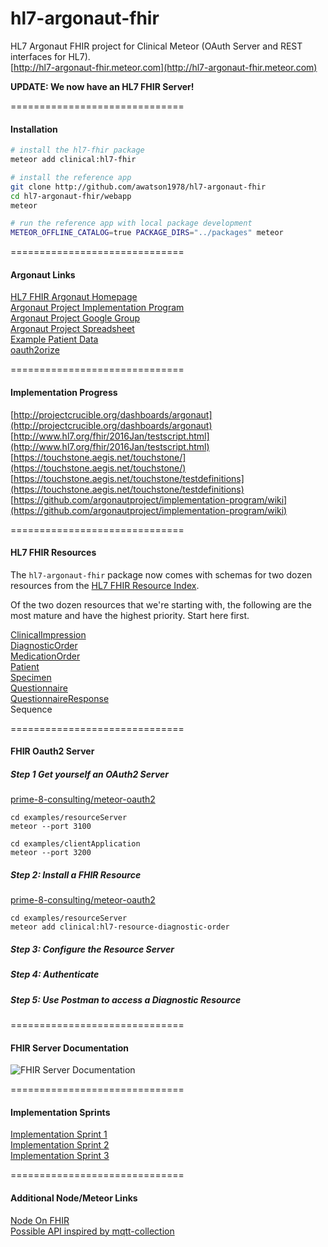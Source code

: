 # hl7-argonaut-fhir
HL7 Argonaut FHIR project for Clinical Meteor (OAuth Server and REST interfaces for HL7).    
[http://hl7-argonaut-fhir.meteor.com](http://hl7-argonaut-fhir.meteor.com)  

**UPDATE:  We now have an HL7 FHIR Server!**  

==============================
#### Installation  

````bash
# install the hl7-fhir package
meteor add clinical:hl7-fhir

# install the reference app
git clone http://github.com/awatson1978/hl7-argonaut-fhir
cd hl7-argonaut-fhir/webapp
meteor

# run the reference app with local package development
METEOR_OFFLINE_CATALOG=true PACKAGE_DIRS="../packages" meteor
````




==============================
#### Argonaut Links

[HL7 FHIR Argonaut Homepage](http://argonautwiki.hl7.org/index.php?title=Main_Page)  
[Argonaut Project Implementation Program](http://www.hl7.org/documentcenter/public_temp_5CA28742-1C23-BA17-0CDCC42B408067A3/wg/argonaut/Argonaut%20Implementation%20Program%20Kickoff-24%20Feb%202015-v3.pdf)  
[Argonaut Project Google Group](https://groups.google.com/forum/#!forum/argonaut-project)  
[Argonaut Project Spreadsheet](https://docs.google.com/spreadsheets/d/1mJRn7jHeED5SN-ZRhOh3V61wXmIKfaskQUF9nbUSkvY/edit)  
[Example Patient Data](http://hl7-fhir.github.io/overview-dev.html)  
[oauth2orize](https://www.npmjs.com/package/oauth2orize)

==============================
#### Implementation Progress

[http://projectcrucible.org/dashboards/argonaut](http://projectcrucible.org/dashboards/argonaut)  
[http://www.hl7.org/fhir/2016Jan/testscript.html](http://www.hl7.org/fhir/2016Jan/testscript.html)  
[https://touchstone.aegis.net/touchstone/](https://touchstone.aegis.net/touchstone/)  
[https://touchstone.aegis.net/touchstone/testdefinitions](https://touchstone.aegis.net/touchstone/testdefinitions)  
[https://github.com/argonautproject/implementation-program/wiki](https://github.com/argonautproject/implementation-program/wiki)  


==============================
#### HL7 FHIR Resources  

The ``hl7-argonaut-fhir`` package now comes with schemas for two dozen resources from the [HL7 FHIR Resource Index](https://www.hl7.org/fhir/resourcelist.html).  

Of the two dozen resources that we're starting with, the following are the most mature and have the highest priority.  Start here first.   


[ClinicalImpression](https://github.com/clinical-meteor/hl7-resource-clinical-impression)  
[DiagnosticOrder](https://github.com/clinical-meteor/hl7-resource-diagnostic-order)  
[MedicationOrder](https://github.com/clinical-meteor/hl7-resource-medication-order)    
[Patient](https://github.com/clinical-meteor/hl7-resource-patient)  
[Specimen](https://github.com/clinical-meteor/hl7-resource-specimen)  
[Questionnaire](https://github.com/clinical-meteor/hl7-resource-questionnaire)  
[QuestionnaireResponse](https://github.com/clinical-meteor/hl7-resource-questionnaire-response)  
Sequence  

==============================
#### FHIR Oauth2 Server

##### Step 1  Get yourself an OAuth2 Server

[prime-8-consulting/meteor-oauth2](https://github.com/prime-8-consulting/meteor-oauth2)  

````
cd examples/resourceServer
meteor --port 3100

cd examples/clientApplication
meteor --port 3200
````

##### Step 2: Install a FHIR Resource

[prime-8-consulting/meteor-oauth2](https://github.com/prime-8-consulting/meteor-oauth2)  

````
cd examples/resourceServer
meteor add clinical:hl7-resource-diagnostic-order
````

##### Step 3:  Configure the Resource Server

##### Step 4:  Authenticate

##### Step 5:  Use Postman to access a Diagnostic Resource




==============================
#### FHIR Server Documentation  

![FHIR Server Documentation](https://raw.githubusercontent.com/prime-8-consulting/meteor-oauth2/master/documentation/OAuthWebSequenceWithConfig.png)

==============================
#### Implementation Sprints  

[Implementation Sprint 1](https://github.com/argonautproject/implementation-program/wiki/Implementation-Sprint-1)  
[Implementation Sprint 2](https://github.com/argonautproject/implementation-program/wiki/Implementation-Sprint-2)  
[Implementation Sprint 3](https://github.com/argonautproject/implementation-program/wiki/Implementation-Sprint-3)

==============================
#### Additional Node/Meteor Links

[Node On FHIR](https://github.com/medcafe/NodeOnFHIR)  
[Possible API inspired by mqtt-collection](https://atmospherejs.com/perak/mqtt-collection)  
